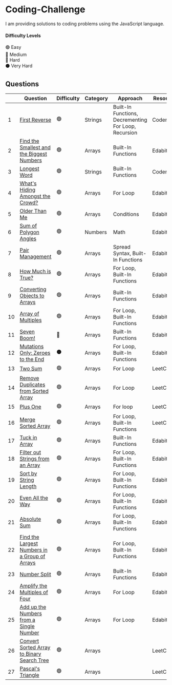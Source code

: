 # Coding-Challenge
I am providing solutions to coding problems using the JavaScript language.
#### Difficulty Levels

🟢 Easy  
🔵 Medium  
🔴 Hard  
⚫️ Very Hard

## Questions

| | Question | Difficulty | Category | Approach |Resource|
|-| -------- | ---------- | -------| -------- |-----|
|1| [First Reverse](First%20Reverse.md) |     🟢     | Strings | Built-In Functions, Decrementing For Loop, Recursion  | Coderbyte|
|2| [Find the Smallest and the Biggest Numbers](Find%20the%20Smallest%20and%20Biggest%20Numbers.md)| 🟢| Arrays | Built-In Functions|Edabit|
|3| [Longest Word](Longest%20Word.md) |     🟢     |       Strings       | Built-In Functions  |Coderbyte|
|4| [What's Hiding Amongst the Crowd?](What's%20Hiding%20Amongst%20the%20Crowd%3F.md)  |     🟢     |       Arrays       | For Loop  |Edabit|
|5| [Older Than Me](Older%20Than%20Me.md)  |     🟢     |       Arrays       | Conditions  | Edabit|
|6|[Sum of Polygon Angles](Sum%20of%20Polygon%20Angles.md) |     🟢     |       Numbers       | Math  | Edabit|
|7|[Pair Management](Pair%20Management.md)  |     🟢     |       Arrays       | Spread Syntax, Built-In Functions  | Edabit|
|8|[How Much is True?](How%20Much%20is%20True%3F.md)  |     🟢     |       Arrays       |  For Loop, Built-In Functions | Edabit|
|9|[Converting Objects to Arrays](Converting%20Objects%20to%20Arrays.md)   |     🟢     |       Arrays       |  Built-In Functions |Edabit|
|10|[Array of Multiples](Array%20of%20Multiples.md)   |     🟢     |       Arrays       |  For Loop, Built-In Functions |Edabit|
|11|[Seven Boom!](Seven%20Boom!.md)   |     🔵   |       Arrays       |  Built-In Functions |Edabit|
|12|[Mutations Only: Zeroes to the End](https://github.com/Code1PK/Coding-Challenge/blob/main/Mutations%20Only:%20Zeroes%20to%20the%20End.md)|⚫️|Arrays|   For Loop, Built-In Functions |Edabit|
|13|[Two Sum](Two%20Sum.md)  |     🟢     |       Arrays       |  For Loop | LeetCode |
|14|[Remove Duplicates from Sorted Array](Remove%20Duplicates%20from%20Sorted%20Array.md)   |     🟢     |       Arrays       |  For Loop | LeetCode |
|15|[Plus One](Plus%20One.md)   |     🟢     |       Arrays       |  For loop | LeetCode |
|16|[Merge Sorted Array](Merge%20Sorted%20Array.md)   |     🟢     |       Arrays       |  For Loop, Built-In Functions | LeetCode |
|17|[Tuck in Array](Tuck%20in%20Array.md)   |     🟢     |       Arrays       |  Built-In Functions | Edabit|
|18|[Filter out Strings from an Array](Filter%20out%20Strings%20from%20an%20Array.md)   |     🟢     |       Arrays       |  For Loop, Built-In Functions | Edabit|
|19|[Sort by String Length](Sort%20by%20String%20Length.md)   |     🟢     |       Arrays       |  For Loop, Built-In Functions | Edabit|
|20|[Even All the Way](Even%20All%20the%20Way.md)   |     🟢     |       Arrays       |  For Loop, Built-In Functions | Edabit|
|21|[Absolute Sum](Absolute%20Sum.md)   |     🟢     |       Arrays       |  For Loop, Built-In Functions | Edabit|
|22|[Find the Largest Numbers in a Group of Arrays](Find%20the%20Largest%20Numbers%20in%20a%20Group%20of%20Arrays.md)   |     🟢     |       Arrays       |  For Loop, Built-In Functions | Edabit|
|23|[Number Split](Number%20Split.md)   |     🟢     |       Arrays       |  Built-In Functions | Edabit|
|24|[Amplify the Multiples of Four](Amplify%20the%20Multiples%20of%20Four.md)   |     🟢     |       Arrays       |  For Loop | Edabit|
|25|[Add up the Numbers from a Single Number](Add%20up%20the%20Numbers%20from%20a%20Single%20Number.md)   |     🟢     |       Arrays       |  For Loop | Edabit|
|26|[ Convert Sorted Array to Binary Search Tree](Convert%20Sorted%20Array%20to%20Binary%20Search%20Tree.md)  |     🟢     |       Arrays       |   | LeetCode |
|27|[ Pascal's Triangle](Pascal's%20Triangle.md)  |     🟢     |       Arrays       |   | LeetCode |
